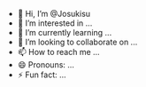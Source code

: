- 👋 Hi, I’m @Josukisu
- 👀 I’m interested in ...
- 🌱 I’m currently learning ...
- 💞️ I’m looking to collaborate on ...
- 📫 How to reach me ...
- 😄 Pronouns: ...
- ⚡ Fun fact: ...

<!---
Josukisu/Josukisu is a ✨ special ✨ repository because its `README.md` (this file) appears on your GitHub profile.
You can click the Preview link to take a look at your changes.
--->
